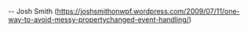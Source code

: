 -- Josh Smith (https://joshsmithonwpf.wordpress.com/2009/07/11/one-way-to-avoid-messy-propertychanged-event-handling/)
